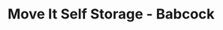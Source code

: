 ---
title: "Move It Self Storage - Babcock"
url: /san-antonio/move-it-self-storage-babcock/
shop: Mieten
---